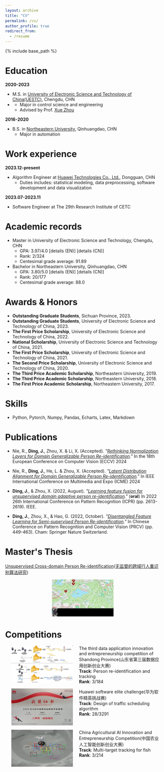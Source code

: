 ```yaml
---
layout: archive
title: "CV"
permalink: /cv/
author_profile: true
redirect_from:
  - /resume
---
```


{% include base_path %}

Education
======
**2020-2023**
* M.S. in [University of Electronic Science and Technology of China(UESTC)](https://www.uestc.edu.cn/), Chengdu, CHN
* - Major in control science and engineering
  - Advised by Prof. [Xue Zhou](https://www.auto.uestc.edu.cn/info/1175/4287.htm)

**2016-2020**
* B.S. in [Northeastern University](https://www.neuq.edu.cn/), Qinhuangdao, CHN
  - Major in automation

Work experience
======
**2023.12-present**
* Algorithm Engineer at [Huawei Technologies Co., Ltd.](https://www.huawei.com/cn/), Dongguan, CHN
  * Duties includes: statistical modeling, data preprocessing, software development and data visualization

**2023.07-2023.11**
* Software Engineer at The 29th Research Institute of CETC

Academic records
======
* Master in University of Electronic Science and Technology, Chengdu, CHN
  - GPA: 3.97/4.0 [details (EN)] [details (CN)]
  - Rank: 2/324
  - Centesimal grade average: 91.89
* Bachelor in Northeastern University, Qinhuangdao, CHN
  - GPA: 3.80/5.0 [details (EN)] [details (CN)]
  - Rank: 20/177
  - Centesimal grade average: 88.0

Awards & Honors
======
- **Outstanding Graduate Students**, Sichuan Province, 2023.
- **Outstanding Graduate Students**, University of Electronic Science and Technology of China, 2023.
- **The First Price Scholarship**, University of Electronic Science and Technology of China, 2022.
- **National Scholarship**, University of Electronic Science and Technology of China, 2021.
- **The First Price Scholarship**, University of Electronic Science and Technology of China, 2021.
- **The Second Price Scholarship**, University of Electronic Science and Technology of China, 2020.
- **The Third Price Academic Scholarship**, Northeastern University, 2019.
- **The Third Price Academic Scholarship**, Northeastern University, 2018.
- **The First Price Academic Scholarship**, Northeastern University, 2017.

Skills
======
* Python, Pytorch, Numpy, Pandas, Echarts, Latex, Markdown

Publications
======
- Nie, R., **Ding, J.**, Zhou, X. & Li, X. (Accepted). <i>"[Rethinking Normalization Layers for Domain Generalizable Person Re-identification](https://github.com/DJEddyking/djeddyking.github.io/blob/master/files/ECCV.pdf)."</i> In the 18th European Conference on Computer Vision (ECCV) 2024

- Nie, R., **Ding, J.**, He, L. & Zhou, X. (Accepted). <i>"[Latent Distribution Alignment for Domain Generalizable Person Re-identification](https://github.com/DJEddyking/djeddyking.github.io/blob/master/files/ICME.pdf)."</i> In IEEE International Conference on Multimedia and Expo (ICME) 2024
  
- **Ding, J.**, & Zhou, X. (2022, August). <i>"[Learning feature fusion for unsupervised domain adaptive person re-identification](https://ieeexplore.ieee.org/document/9956264)."</i> (**oral**) In 2022 26th International Conference on Pattern Recognition (ICPR) (pp. 2613-2619). IEEE.
  
- **Ding, J.**, Zhou, X., & Hao, G. (2022, October). <i>"[Disentangled Feature Learning for Semi-supervised Person Re-identification](https://link.springer.com/chapter/10.1007/978-3-031-18916-6_37)."</i> In Chinese Conference on Pattern Recognition and Computer Vision (PRCV) (pp. 449-463). Cham: Springer Nature Switzerland.


Master's Thesis
======
[Unsupervised Cross-domain Person Re-identification](https://github.com/DJEddyking/djeddyking.github.io/blob/master/files/thesis.pdf)([无监督的跨域行人重识别算法研究](https://kns.cnki.net/kcms2/article/abstract?v=kHMw6kznbpprmqr1J4c2ubv53KU0RcTaGUaFlJsz79sfwX8Z5Uw9zBoFN_JriSokMgzWx1CXQMqUklzN7uUz5Hycfhe6sIoAauzadk8ujQSlyBXsL3Dfhm1FmjjnqoWF5FiRy58RPgB8pDXecd3a0BGflguh-puaWtn5TiyVPtLeT--VLZk-lof4iwmfYQYoCYmiFfpFBDI=&uniplatform=NZKPT&language=CHS))

<div style="text-align: center;">
<img src="https://github.com/DJEddyking/djeddyking.github.io/blob/master/images/reid.gif" alt="Figure" style="width: 200px; height: 120px;">
</div>


Competitions
======
<p>
<img src="https://github.com/DJEddyking/djeddyking.github.io/blob/master/images/shandong.png?raw=true" alt="Figure" style="width: 200px; height: 120px;" hspace="20" align="left"/>
The third data application innovation and entrepreneurship competition of Shandong Province(山东省第三届数据应用创新创业大赛)
<br><b>Track</b>: Person re-identification and tracking</br>
<b>Rank</b>: 3/184
<br clear="left">
</p>

<p>
<img src="https://github.com/DJEddyking/djeddyking.github.io/blob/master/images/huawei.jpg?raw=true" alt="Figure" style="width: 200px; height: 120px;" hspace="20" align="left"/>
Huawei software elite challenge(华为软件精英挑战赛)
<br><b>Track</b>: Design of traffic scheduling algorithm</br>
<b>Rank</b>: 28/3291
<br clear="left">
</p>

<p>
<img src="https://github.com/DJEddyking/djeddyking.github.io/blob/master/images/kuangshi.gif" alt="Figure" style="width: 200px; height: 120px;" hspace="20" align="left"/>
China Agricultural AI Innovation and Entrepreneurship Competition(中国农业人工智能创新创业大赛)
<br><b>Track</b>: Multi-target tracking for fish</br>
<b>Rank</b>: 3/214
<br clear="left">
</p>





